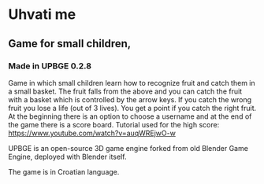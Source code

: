 # Uhvati me 

## Game for small children,
### Made in UPBGE 0.2.8

Game in which small children learn how to recognize fruit and catch them in a small basket.
The fruit falls from the above and you can catch the fruit with a basket which is controlled
by the arrow keys. If you catch the wrong fruit you lose a life (out of 3 lives). You get a point
if you catch the right fruit.
At the beginning there is an option to choose a username and at the end of the game there is
a score board. Tutorial used for the high score: https://www.youtube.com/watch?v=auqWREjwO-w

UPBGE is an open-source 3D game engine forked from old Blender Game Engine, deployed with Blender itself.

The game is in Croatian language.
